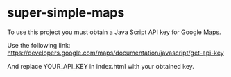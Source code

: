 # super-simple-maps

To use this project you must obtain a Java Script API key for Google Maps.

Use the following link:
https://developers.google.com/maps/documentation/javascript/get-api-key

And replace YOUR_API_KEY in index.html with your obtained key.